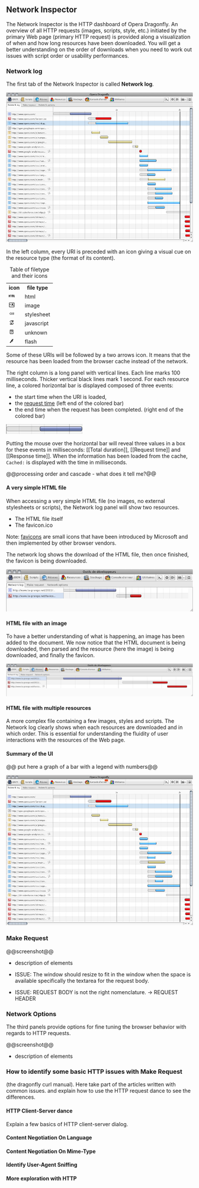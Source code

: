 ## Network Inspector ##

The Network Inspector is the HTTP dashboard of Opera Dragonfly. An overview of all HTTP requests (images, scripts, style, etc.) initiated by the primary Web page (primary HTTP request) is provided along a visualization of when and how long resources have been downloaded. You will get a better understanding on the order of downloads when you need to work out issues with script order or usability performances. 

### Network log

The first tab of the Network Inspector is called **Network log**. 

![Network Network Log](img/network-network-log.png)

In the left column, every URI is preceded with an icon giving a visual cue on the resource type (the format of its content). 

<table style="width:15em;">
<caption>Table of filetype and their icons</caption>
<tr>
    <th>icon</th>
    <th>file type</th>
</tr>
<tr>
    <td><img src="img/filetype_html.png" alt="html icon"/></td>
    <td>html</td>
</tr>
<tr>
    <td><img src="img/filetype_image.png" alt="image icon"/></td>
    <td>image</td>
</tr>
<tr>
    <td><img src="img/filetype_stylesheet.png" alt="stylesheet icon"/></td>
    <td>stylesheet</td>
</tr>
<tr>
    <td><img src="img/filetype_javascript.png" alt="javascript icon"/></td>
    <td>javascript</td>
</tr>
<tr>
    <td><img src="img/filetype_unknown.png" alt="unknown icon"/></td>
    <td>unknown</td>
</tr>
<tr>
    <td><img src="img/filetype_flash.png" alt="flash icon"/></td>
    <td>flash</td>
</tr>
</table>

Some of these URIs will be followed by a two arrows icon. It means that the resource has been loaded from the browser cache instead of the network.

The right column is a long panel with vertical lines. Each line marks 100 milliseconds. Thicker vertical black lines mark 1 second. For each resource line, a colored horizontal bar is displayed composed of three events:

* the start time when the URI is loaded, 
* the [request time](https://bitbucket.org/scope/dragonfly-stp-1/src/197e88952ad3/src/network/network_service.js#cl-316) (left end of the colored bar)
* the end time when the request has been completed. (right end of the colored bar)

![Network Network Log Bar](img/network-network-log-bar.png)

Putting the mouse over the horizontal bar will reveal three values in a box for these events in milliseconds: [[Total duration]], [[Request time]] and [[Response time]]. When the information has been loaded from the cache, `Cached:` is displayed with the time in milliseconds.

@@processing order and cascade - what does it tell me?@@


#### A very simple HTML file

When accessing a very simple HTML file (no images, no external stylesheets or scripts), the Network log panel will show two resources.

* The HTML file itself
* The favicon.ico

Note: [favicons](http://en.wikipedia.org/wiki/Favicon) are small icons that have been introduced by Microsoft and then implemented by other browser vendors.

The network log shows the download of the HTML file, then once finished, the favicon is being downloaded.

![network log with a simple html file](img/network-simple-html.png)

#### HTML file with an image

To have a better understanding of what is happening, an image has been added to the document. We now notice that the HTML document is being downloaded, then parsed and the resource (here the image) is being downloaded, and finally the favicon.

![network log with an HTML file containing an image](img/network-simple-html-img.png)

#### HTML file with multiple resources

A more complex file containing a few images, styles and scripts. The Network log clearly shows when each resources are downloaded and in which order. This is essential for understanding the fluidity of user interactions with the resources of the Web page. 

#### Summary of the UI
@@ put here a graph of a bar with a legend with numbers@@

![Network Network Log](img/network-network-log.png)

### Make Request

@@screenshot@@
* description of elements

* ISSUE: The window should resize to fit in the window when the space is available specifically the textarea for the request body.
* ISSUE: REQUEST BODY is not the right nomenclature. -> REQUEST HEADER

### Network Options

The third panels provide options for fine tuning the browser behavior with regards to HTTP requests.

@@screenshot@@
* description of elements


### How to identify some basic HTTP issues with Make Request

(the dragonfly curl manual). Here take part of the articles written with common issues. and explain how to use the HTTP request dance to see the differences.

#### HTTP Client-Server dance

Explain a few basics of HTTP client-server dialog.

#### Content Negotiation On Language
#### Content Negotiation On Mime-Type
#### Identify User-Agent Sniffing
#### More exploration with HTTP


